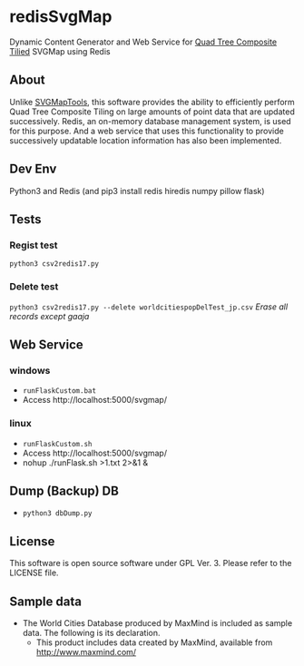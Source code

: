 # redisSvgMap
Dynamic Content Generator and Web Service for [Quad Tree Composite Tilied](https://satakagi.github.io/mapsForWebWS2020-docs/QuadTreeCompositeTilingAndVectorTileStandard.html) SVGMap using Redis

## About
Unlike [SVGMapTools](https://github.com/svgmap/svgMapTools/), this software provides the ability to efficiently perform Quad Tree Composite Tiling on large amounts of point data that are updated successively. Redis, an on-memory database management system, is used for this purpose. And a web service that uses this functionality to provide successively updatable location information has also been implemented.

## Dev Env
Python3 and Redis (and pip3 install redis hiredis numpy pillow flask)

## Tests
### Regist test
``python3 csv2redis17.py``

### Delete test
``python3 csv2redis17.py --delete worldcitiespopDelTest_jp.csv``
*Erase all records except gaaja*

## Web Service
### windows
* ``runFlaskCustom.bat``
* Access http://localhost:5000/svgmap/

### linux
* ``runFlaskCustom.sh``
* Access http://localhost:5000/svgmap/
* nohup ./runFlask.sh >1.txt 2>&1 &

## Dump (Backup) DB
* ``python3 dbDump.py``

## License
This software is open source software under GPL Ver. 3. Please refer to the LICENSE file.

## Sample data
* The World Cities Database produced by MaxMind is included as sample data. The following is its declaration.
  * This product includes data created by MaxMind, available from http://www.maxmind.com/
